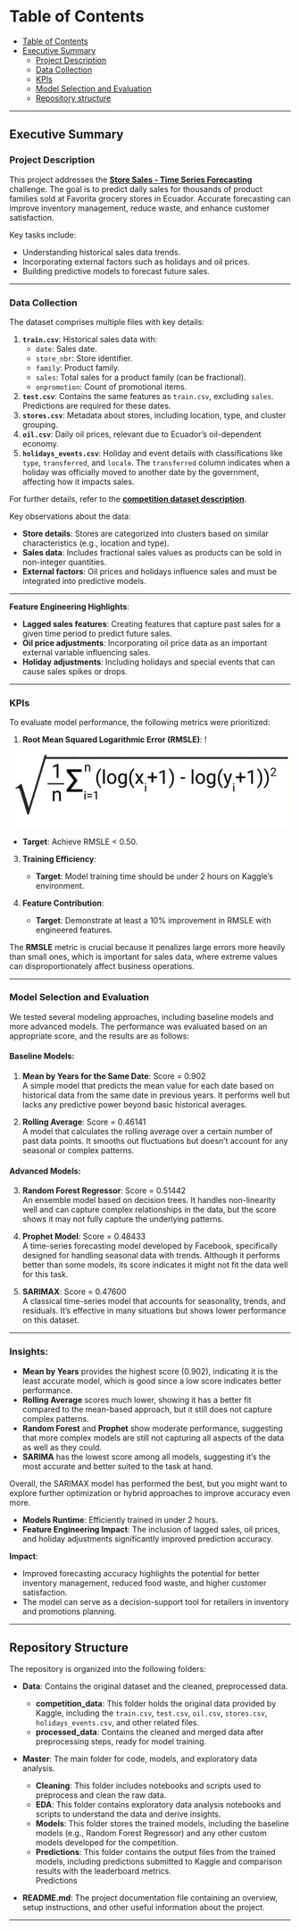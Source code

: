 # Table of Contents

- [Table of Contents](#table-of-contents)
- [Executive Summary](#executive-summary)
  - [Project Description](#project-description)
  - [Data Collection](#data-collection)
  - [KPIs](#kpis)
  - [Model Selection and Evaluation](#Model-Selection-and-Evaluation)
  - [Repository structure](#Repository-structure)

---

## Executive Summary

### Project Description
This project addresses the **[Store Sales - Time Series Forecasting](https://www.kaggle.com/competitions/store-sales-time-series-forecasting)** challenge. The goal is to predict daily sales for thousands of product families sold at Favorita grocery stores in Ecuador. Accurate forecasting can improve inventory management, reduce waste, and enhance customer satisfaction.

Key tasks include:
- Understanding historical sales data trends.
- Incorporating external factors such as holidays and oil prices.
- Building predictive models to forecast future sales.


---

### Data Collection
The dataset comprises multiple files with key details:
1. **`train.csv`**: Historical sales data with:
   - `date`: Sales date.
   - `store_nbr`: Store identifier.
   - `family`: Product family.
   - `sales`: Total sales for a product family (can be fractional).
   - `onpromotion`: Count of promotional items.
2. **`test.csv`**: Contains the same features as `train.csv`, excluding `sales`. Predictions are required for these dates.
3. **`stores.csv`**: Metadata about stores, including location, type, and cluster grouping.
4. **`oil.csv`**: Daily oil prices, relevant due to Ecuador’s oil-dependent economy.
5. **`holidays_events.csv`**: Holiday and event details with classifications like `type`, `transferred`, and `locale`. The `transferred` column indicates when a holiday was officially moved to another date by the government, affecting how it impacts sales. 

For further details, refer to the **[competition dataset description](https://www.kaggle.com/competitions/store-sales-time-series-forecasting/data)**.


Key observations about the data:
- **Store details**: Stores are categorized into clusters based on similar characteristics (e.g., location and type). 
- **Sales data**: Includes fractional sales values as products can be sold in non-integer quantities.
- **External factors**: Oil prices and holidays influence sales and must be integrated into predictive models.



---


**Feature Engineering Highlights**:
- **Lagged sales features**: Creating features that capture past sales for a given time period to predict future sales.
- **Oil price adjustments**: Incorporating oil price data as an important external variable influencing sales.
- **Holiday adjustments**: Including holidays and special events that can cause sales spikes or drops.


---

### KPIs
To evaluate model performance, the following metrics were prioritized:

1. **Root Mean Squared Logarithmic Error (RMSLE)**:
  !<p align="left">
  <img src="Visuals/RMSLE.png" alt="RMSLE" title="RMSLE" style="max-width:100%;">
</p>
 
   - **Target**: Achieve RMSLE < 0.50.

3. **Training Efficiency**:  
   - **Target**: Model training time should be under 2 hours on Kaggle’s environment.

4. **Feature Contribution**:  
   - **Target**: Demonstrate at least a 10% improvement in RMSLE with engineered features.

The **RMSLE** metric is crucial because it penalizes large errors more heavily than small ones, which is important for sales data, where extreme values can disproportionately affect business operations.

---

### Model Selection and Evaluation

We tested several modeling approaches, including baseline models and more advanced models. The performance was evaluated based on an appropriate score, and the results are as follows:

#### **Baseline Models:**
1. **Mean by Years for the Same Date**: Score = 0.902  
   A simple model that predicts the mean value for each date based on historical data from the same date in previous years. It performs well but lacks any predictive power beyond basic historical averages.
  
2. **Rolling Average**: Score = 0.46141  
   A model that calculates the rolling average over a certain number of past data points. It smooths out fluctuations but doesn’t account for any seasonal or complex patterns.
  
#### **Advanced Models:**
3. **Random Forest Regressor**: Score = 0.51442  
   An ensemble model based on decision trees. It handles non-linearity well and can capture complex relationships in the data, but the score shows it may not fully capture the underlying patterns.
  
4. **Prophet Model**: Score = 0.48433  
   A time-series forecasting model developed by Facebook, specifically designed for handling seasonal data with trends. Although it performs better than some models, its score indicates it might not fit the data well for this task.
  
5. **SARIMAX**: Score = 0.47600  
   A classical time-series model that accounts for seasonality, trends, and residuals. It’s effective in many situations but shows lower performance on this dataset.

---

### Insights:
- **Mean by Years** provides the highest score (0.902), indicating it is the least accurate model, which is good since a low score indicates better performance.
- **Rolling Average** scores much lower, showing it has a better fit compared to the mean-based approach, but it still does not capture complex patterns.
- **Random Forest** and **Prophet** show moderate performance, suggesting that more complex models are still not capturing all aspects of the data as well as they could.
- **SARIMA** has the lowest score among all models, suggesting it’s the most accurate and better suited to the task at hand.

Overall, the SARIMAX model has performed the best, but you might want to explore further optimization or hybrid approaches to improve accuracy even more.


- **Models Runtime**: Efficiently trained in under 2  hours.
- **Feature Engineering Impact**: The inclusion of lagged sales, oil prices, and holiday adjustments significantly improved prediction accuracy.

**Impact**:
- Improved forecasting accuracy highlights the potential for better inventory management, reduced food waste, and higher customer satisfaction.
- The model can serve as a decision-support tool for retailers in inventory and promotions planning.

---


## Repository Structure

The repository is organized into the following folders:

- **Data**: Contains the original dataset and the cleaned, preprocessed data.
  - **competition_data**: This folder holds the original data provided by Kaggle, including the `train.csv`, `test.csv`, `oil.csv`, `stores.csv`, `holidays_events.csv`, and other related files.
  - **processed_data**: Contains the cleaned and merged data after preprocessing steps, ready for model training.

- **Master**: The main folder for code, models, and exploratory data analysis.
  - **Cleaning**: This folder includes notebooks and scripts used to preprocess and clean the raw data.
  - **EDA**: This folder contains exploratory data analysis notebooks and scripts to understand the data and derive insights.
  - **Models**: This folder stores the trained models, including the baseline models (e.g., Random Forest Regressor) and any other custom models developed for the competition.
  - **Predictions**: This folder contains the output files from the trained models, including predictions submitted to Kaggle and comparison results with the leaderboard metrics.  
 Predictions
- **README.md**: The project documentation file containing an overview, setup instructions, and other useful information about the project.

---




